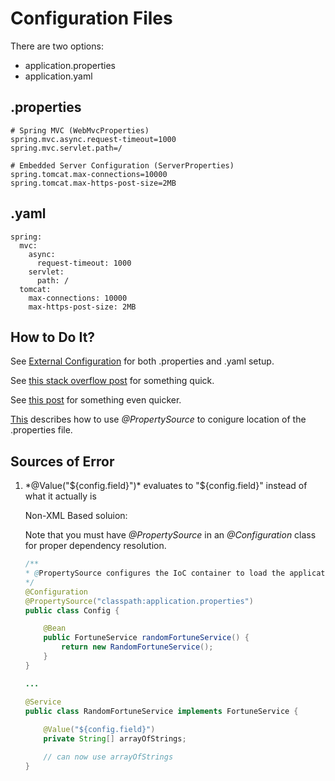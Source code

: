 # Configuration Files

There are two options:
+ application.properties
+ application.yaml

## .properties

```
# Spring MVC (WebMvcProperties)
spring.mvc.async.request-timeout=1000
spring.mvc.servlet.path=/

# Embedded Server Configuration (ServerProperties)
spring.tomcat.max-connections=10000
spring.tomcat.max-https-post-size=2MB

```
## .yaml
```
spring:
  mvc:
    async:
      request-timeout: 1000
    servlet:
      path: /
  tomcat:
    max-connections: 10000
    max-https-post-size: 2MB
```

## How to Do It?

See [External Configuration](https://docs.spring.io/spring-boot/docs/current/reference/html/boot-features-external-config.html) for both .properties and .yaml setup.

See [this stack overflow post](https://stackoverflow.com/questions/30528255/how-to-access-a-value-defined-in-the-application-properties-file-in-spring-boot) for something quick.

See [this post](https://www.baeldung.com/spring-value-annotation) for something even quicker.

[This](https://www.mkyong.com/spring/spring-propertysources-example/) describes how to use *@PropertySource* to conigure location of the .properties file.

## Sources of Error

1. *@Value("${config.field}")* evaluates to "${config.field}" instead of what it actually is

    Non-XML Based soluion:

    Note that you must have *@PropertySource* in an *@Configuration* class for proper dependency resolution.
    ```java
    /**
    * @PropertySource configures the IoC container to load the application.properties file so that the config.field dependency can be injected into the RandomFortuneService bean.
    */    
    @Configuration
    @PropertySource("classpath:application.properties")
    public class Config {

        @Bean
        public FortuneService randomFortuneService() {
            return new RandomFortuneService();
        }
    }

    ...

    @Service
    public class RandomFortuneService implements FortuneService {
        
        @Value("${config.field}")
        private String[] arrayOfStrings;

        // can now use arrayOfStrings
    }

    ```